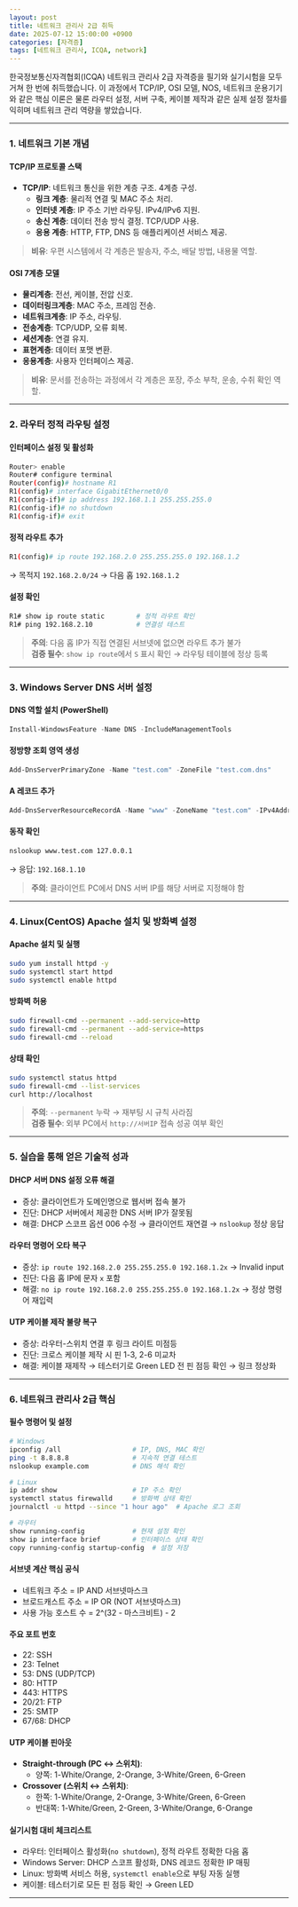 ```yaml
---
layout: post
title: 네트워크 관리사 2급 취득
date: 2025-07-12 15:00:00 +0900
categories: [자격증]
tags: [네트워크 관리사, ICQA, network]
---
```


한국정보통신자격협회(ICQA) 네트워크 관리사 2급 자격증을 필기와 실기시험을 모두 거쳐 한 번에 취득했습니다. 이 과정에서 TCP/IP, OSI 모델, NOS, 네트워크 운용기기와 같은 핵심 이론은 물론 라우터 설정, 서버 구축, 케이블 제작과 같은 실제 설정 절차를 익히며 네트워크 관리 역량을 쌓았습니다.

---

### 1. 네트워크 기본 개념

#### TCP/IP 프로토콜 스택
- **TCP/IP**: 네트워크 통신을 위한 계층 구조. 4계층 구성.
  - **링크 계층**: 물리적 연결 및 MAC 주소 처리.
  - **인터넷 계층**: IP 주소 기반 라우팅. IPv4/IPv6 지원.
  - **송신 계층**: 데이터 전송 방식 결정. TCP/UDP 사용.
  - **응용 계층**: HTTP, FTP, DNS 등 애플리케이션 서비스 제공.

> **비유**: 우편 시스템에서 각 계층은 발송자, 주소, 배달 방법, 내용물 역할.

#### OSI 7계층 모델
- **물리계층**: 전선, 케이블, 전압 신호.
- **데이터링크계층**: MAC 주소, 프레임 전송.
- **네트워크계층**: IP 주소, 라우팅.
- **전송계층**: TCP/UDP, 오류 회복.
- **세션계층**: 연결 유지.
- **표현계층**: 데이터 포맷 변환.
- **응용계층**: 사용자 인터페이스 제공.

> **비유**: 문서를 전송하는 과정에서 각 계층은 포장, 주소 부착, 운송, 수취 확인 역할.

---

### 2. 라우터 정적 라우팅 설정

#### 인터페이스 설정 및 활성화
```bash
Router> enable
Router# configure terminal
Router(config)# hostname R1
R1(config)# interface GigabitEthernet0/0
R1(config-if)# ip address 192.168.1.1 255.255.255.0
R1(config-if)# no shutdown
R1(config-if)# exit
```

#### 정적 라우트 추가
```bash
R1(config)# ip route 192.168.2.0 255.255.255.0 192.168.1.2
```
→ 목적지 `192.168.2.0/24` → 다음 홉 `192.168.1.2`

#### 설정 확인
```bash
R1# show ip route static        # 정적 라우트 확인
R1# ping 192.168.2.10           # 연결성 테스트
```

> **주의**: 다음 홉 IP가 직접 연결된 서브넷에 없으면 라우트 추가 불가  
> **검증 필수**: `show ip route`에서 `S` 표시 확인 → 라우팅 테이블에 정상 등록

---

### 3. Windows Server DNS 서버 설정

#### DNS 역할 설치 (PowerShell)
```powershell
Install-WindowsFeature -Name DNS -IncludeManagementTools
```

#### 정방향 조회 영역 생성
```powershell
Add-DnsServerPrimaryZone -Name "test.com" -ZoneFile "test.com.dns"
```

#### A 레코드 추가
```powershell
Add-DnsServerResourceRecordA -Name "www" -ZoneName "test.com" -IPv4Address "192.168.1.10"
```

#### 동작 확인
```cmd
nslookup www.test.com 127.0.0.1
```
→ 응답: `192.168.1.10`

> **주의**: 클라이언트 PC에서 DNS 서버 IP를 해당 서버로 지정해야 함

---

### 4. Linux(CentOS) Apache 설치 및 방화벽 설정

#### Apache 설치 및 실행
```bash
sudo yum install httpd -y
sudo systemctl start httpd
sudo systemctl enable httpd
```

#### 방화벽 허용
```bash
sudo firewall-cmd --permanent --add-service=http
sudo firewall-cmd --permanent --add-service=https
sudo firewall-cmd --reload
```

#### 상태 확인
```bash
sudo systemctl status httpd
sudo firewall-cmd --list-services
curl http://localhost
```

> **주의**: `--permanent` 누락 → 재부팅 시 규칙 사라짐  
> **검증 필수**: 외부 PC에서 `http://서버IP` 접속 성공 여부 확인

---

### 5. 실습을 통해 얻은 기술적 성과

#### DHCP 서버 DNS 설정 오류 해결
- 증상: 클라이언트가 도메인명으로 웹서버 접속 불가
- 진단: DHCP 서버에서 제공한 DNS 서버 IP가 잘못됨
- 해결: DHCP 스코프 옵션 006 수정 → 클라이언트 재연결 → `nslookup` 정상 응답

#### 라우터 명령어 오타 복구
- 증상: `ip route 192.168.2.0 255.255.255.0 192.168.1.2x` → Invalid input
- 진단: 다음 홉 IP에 문자 `x` 포함
- 해결: `no ip route 192.168.2.0 255.255.255.0 192.168.1.2x` → 정상 명령어 재입력

#### UTP 케이블 제작 불량 복구
- 증상: 라우터-스위치 연결 후 링크 라이트 미점등
- 진단: 크로스 케이블 제작 시 핀 1-3, 2-6 미교차
- 해결: 케이블 재제작 → 테스터기로 Green LED 전 핀 점등 확인 → 링크 정상화

---

### 6. 네트워크 관리사 2급 핵심

#### 필수 명령어 및 설정
```bash
# Windows
ipconfig /all                  # IP, DNS, MAC 확인
ping -t 8.8.8.8                # 지속적 연결 테스트
nslookup example.com           # DNS 해석 확인

# Linux
ip addr show                   # IP 주소 확인
systemctl status firewalld     # 방화벽 상태 확인
journalctl -u httpd --since "1 hour ago"  # Apache 로그 조회

# 라우터
show running-config            # 현재 설정 확인
show ip interface brief        # 인터페이스 상태 확인
copy running-config startup-config  # 설정 저장
```

#### 서브넷 계산 핵심 공식
- 네트워크 주소 = IP AND 서브넷마스크
- 브로드캐스트 주소 = IP OR (NOT 서브넷마스크)
- 사용 가능 호스트 수 = 2^(32 - 마스크비트) - 2

#### 주요 포트 번호
- 22: SSH
- 23: Telnet
- 53: DNS (UDP/TCP)
- 80: HTTP
- 443: HTTPS
- 20/21: FTP
- 25: SMTP
- 67/68: DHCP

#### UTP 케이블 핀아웃
- **Straight-through (PC ↔ 스위치)**:
  - 양쪽: 1-White/Orange, 2-Orange, 3-White/Green, 6-Green
- **Crossover (스위치 ↔ 스위치)**:
  - 한쪽: 1-White/Orange, 2-Orange, 3-White/Green, 6-Green
  - 반대쪽: 1-White/Green, 2-Green, 3-White/Orange, 6-Orange

#### 실기시험 대비 체크리스트
- 라우터: 인터페이스 활성화(`no shutdown`), 정적 라우트 정확한 다음 홉
- Windows Server: DHCP 스코프 활성화, DNS 레코드 정확한 IP 매핑
- Linux: 방화벽 서비스 허용, `systemctl enable`으로 부팅 자동 실행
- 케이블: 테스터기로 모든 핀 점등 확인 → Green LED


<hr class="short-rule">
